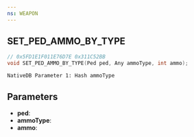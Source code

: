 ```yaml
---
ns: WEAPON
---
```

## SET_PED_AMMO_BY_TYPE

```c
// 0x5FD1E1F011E76D7E 0x311C52BB
void SET_PED_AMMO_BY_TYPE(Ped ped, Any ammoType, int ammo);
```

```
NativeDB Parameter 1: Hash ammoType
```

## Parameters
* **ped**: 
* **ammoType**: 
* **ammo**: 

